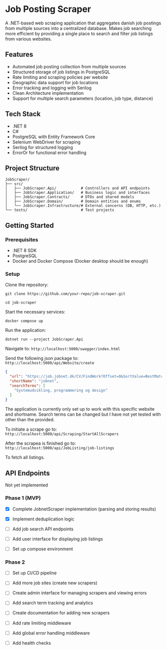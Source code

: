 # Job Posting Scraper

A .NET-based web scraping application that aggregates danish job postings from multiple sources into a centralized database. Makes job searching more efficient by providing a single place to search and filter job listings from various websites.

## Features

- Automated job posting collection from multiple sources
- Structured storage of job listings in PostgreSQL
- Rate limiting and scraping policies per website
- Geographic data support for job locations
- Error tracking and logging with Serilog
- Clean Architecture implementation
- Support for multiple search parameters (location, job type, distance)

## Tech Stack

- .NET 8
- C#
- PostgreSQL with Entity Framework Core
- Selenium WebDriver for scraping
- Serilog for structured logging
- ErrorOr for functional error handling

## Project Structure

```
JobScraper/
├── src/
│   ├── JobScraper.Api/           # Controllers and API endpoints
│   ├── JobScraper.Application/   # Business logic and interfaces
│   ├── JobScraper.Contracts/     # DTOs and shared models
│   ├── JobScraper.Domain/        # Domain entities and enums
│   └── JobScraper.Infrastructure/# External concerns (DB, HTTP, etc.)
└── tests/                        # Test projects
```

## Getting Started

### Prerequisites

- .NET 8 SDK
- PostgreSQL
- Docker and Docker Compose (Docker desktop should be enough)

### Setup

Clone the repository:

```git clone https://github.com/your-repo/job-scraper.git```

```cd job-scraper```

Start the necessary services:

```docker compose up```

Run the application:

```dotnet run --project JobScraper.Api```

Navigate to: 
```http://localhost:5000/swagger/index.html```

Send the following json package to:
```http://localhost:5000/api/Website/create```

```json
{
  "url": "https://job.jobnet.dk/CV/FindWork?Offset=0&SortValue=BestMatch",
  "shortName": "jobnet",
  "searchTerms": [
    "Systemudvikling, programmering og design"
  ]
}
```
The application is currently only set up to work with this specific website and shortname. Search terms can be changed but I have not yet tested with other than the provided.

To initiate a scrape go to:
```http://localhost:5000/api/Scraping/StartAllScrapers```

After the scrapea is finished go to:
```http://localhost:5000/api/JobListing/job-listings```

To fetch all listings.

## API Endpoints

Not yet implemented


### Phase 1 (MVP)
- [x] Complete JobnetScraper implementation (parsing and storing results)
- [x] Implement deduplication logic
- [ ] Add job search API endpoints
- [ ] Add user interface for displaying job listings
- [ ] Set up compose environment


### Phase 2
- [ ] Set up CI/CD pipeline
- [ ] Add more job sites (create new scrapers)
- [ ] Create admin interface for managing scrapers and viewing errors
- [ ] Add search term tracking and analytics
- [ ] Create documentation for adding new scrapers
- [ ] Add rate limiting middleware
- [ ] Add global error handling middleware
- [ ] Add health checks


